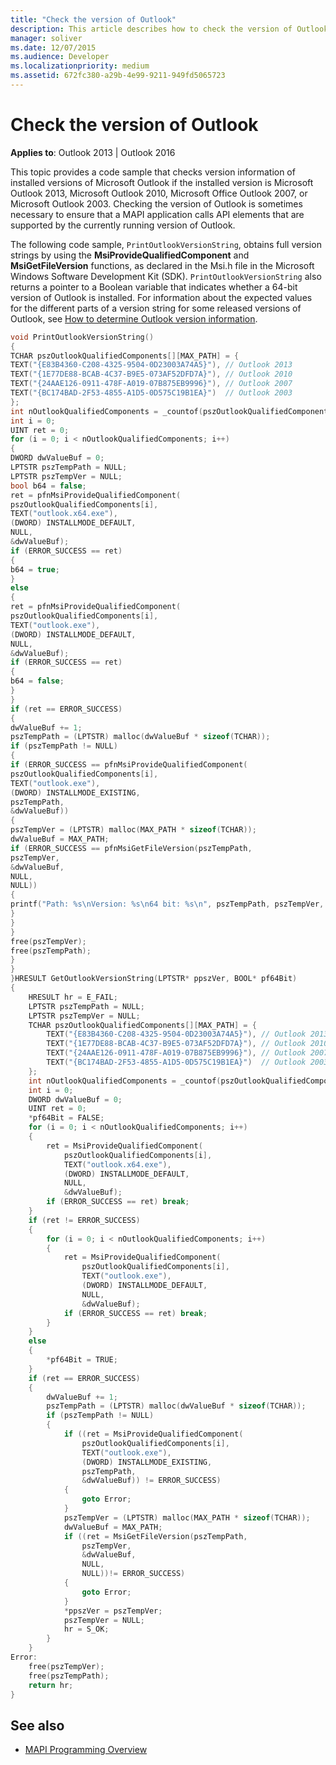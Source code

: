 ```yaml
---
title: "Check the version of Outlook"
description: This article describes how to check the version of Outlook with code samples.
manager: soliver
ms.date: 12/07/2015
ms.audience: Developer
ms.localizationpriority: medium
ms.assetid: 672fc380-a29b-4e99-9211-949fd5065723
---
```


# Check the version of Outlook

**Applies to**: Outlook 2013 | Outlook 2016
  
This topic provides a code sample that checks version information of installed versions of Microsoft Outlook if the installed version is Microsoft Outlook 2013, Microsoft Outlook 2010, Microsoft Office Outlook 2007, or Microsoft Outlook 2003. Checking the version of Outlook is sometimes necessary to ensure that a MAPI application calls API elements that are supported by the currently running version of Outlook.

The following code sample, `PrintOutlookVersionString`, obtains full version strings by using the **MsiProvideQualifiedComponent** and **MsiGetFileVersion** functions, as declared in the Msi.h file in the Microsoft Windows Software Development Kit (SDK). `PrintOutlookVersionString` also returns a pointer to a Boolean variable that indicates whether a 64-bit version of Outlook is installed. For information about the expected values for the different parts of a version string for some released versions of Outlook, see [How to determine Outlook version information](https://support.microsoft.com/kb/870929).
  
```cpp
void PrintOutlookVersionString()
{
TCHAR pszOutlookQualifiedComponents[][MAX_PATH] = {
TEXT("{E83B4360-C208-4325-9504-0D23003A74A5}"), // Outlook 2013
TEXT("{1E77DE88-BCAB-4C37-B9E5-073AF52DFD7A}"), // Outlook 2010
TEXT("{24AAE126-0911-478F-A019-07B875EB9996}"), // Outlook 2007
TEXT("{BC174BAD-2F53-4855-A1D5-0D575C19B1EA}")  // Outlook 2003
};
int nOutlookQualifiedComponents = _countof(pszOutlookQualifiedComponents);
int i = 0;
UINT ret = 0;
for (i = 0; i < nOutlookQualifiedComponents; i++)
{
DWORD dwValueBuf = 0;
LPTSTR pszTempPath = NULL;
LPTSTR pszTempVer = NULL;
bool b64 = false;
ret = pfnMsiProvideQualifiedComponent(
pszOutlookQualifiedComponents[i],
TEXT("outlook.x64.exe"),
(DWORD) INSTALLMODE_DEFAULT,
NULL,
&dwValueBuf);
if (ERROR_SUCCESS == ret)
{
b64 = true;
}
else
{
ret = pfnMsiProvideQualifiedComponent(
pszOutlookQualifiedComponents[i],
TEXT("outlook.exe"),
(DWORD) INSTALLMODE_DEFAULT,
NULL,
&dwValueBuf);
if (ERROR_SUCCESS == ret)
{
b64 = false;
}
}
if (ret == ERROR_SUCCESS)
{
dwValueBuf += 1;
pszTempPath = (LPTSTR) malloc(dwValueBuf * sizeof(TCHAR));
if (pszTempPath != NULL)
{
if (ERROR_SUCCESS == pfnMsiProvideQualifiedComponent(
pszOutlookQualifiedComponents[i],
TEXT("outlook.exe"),
(DWORD) INSTALLMODE_EXISTING,
pszTempPath,
&dwValueBuf))
{
pszTempVer = (LPTSTR) malloc(MAX_PATH * sizeof(TCHAR));
dwValueBuf = MAX_PATH;
if (ERROR_SUCCESS == pfnMsiGetFileVersion(pszTempPath,
pszTempVer,
&dwValueBuf,
NULL,
NULL))
{
printf("Path: %s\nVersion: %s\n64 bit: %s\n", pszTempPath, pszTempVer, b64?_T("true"):_T("false"));
}
}
}
free(pszTempVer);
free(pszTempPath);
}
}
}HRESULT GetOutlookVersionString(LPTSTR* ppszVer, BOOL* pf64Bit)
{
    HRESULT hr = E_FAIL;
    LPTSTR pszTempPath = NULL;
    LPTSTR pszTempVer = NULL;
    TCHAR pszOutlookQualifiedComponents[][MAX_PATH] = {
        TEXT("{E83B4360-C208-4325-9504-0D23003A74A5}"), // Outlook 2013
        TEXT("{1E77DE88-BCAB-4C37-B9E5-073AF52DFD7A}"), // Outlook 2010
        TEXT("{24AAE126-0911-478F-A019-07B875EB9996}"), // Outlook 2007
        TEXT("{BC174BAD-2F53-4855-A1D5-0D575C19B1EA}")  // Outlook 2003
    };
    int nOutlookQualifiedComponents = _countof(pszOutlookQualifiedComponents);
    int i = 0;
    DWORD dwValueBuf = 0;
    UINT ret = 0;
    *pf64Bit = FALSE;
    for (i = 0; i < nOutlookQualifiedComponents; i++)
    {
        ret = MsiProvideQualifiedComponent(
            pszOutlookQualifiedComponents[i],
            TEXT("outlook.x64.exe"),
            (DWORD) INSTALLMODE_DEFAULT,
            NULL,
            &dwValueBuf);
        if (ERROR_SUCCESS == ret) break;
    }
    if (ret != ERROR_SUCCESS)
    {
        for (i = 0; i < nOutlookQualifiedComponents; i++)
        {
            ret = MsiProvideQualifiedComponent(
                pszOutlookQualifiedComponents[i],
                TEXT("outlook.exe"),
                (DWORD) INSTALLMODE_DEFAULT,
                NULL,
                &dwValueBuf);
            if (ERROR_SUCCESS == ret) break;
        }
    }
    else
    {
        *pf64Bit = TRUE;
    }
    if (ret == ERROR_SUCCESS)
    {
        dwValueBuf += 1;
        pszTempPath = (LPTSTR) malloc(dwValueBuf * sizeof(TCHAR));
        if (pszTempPath != NULL)
        {
            if ((ret = MsiProvideQualifiedComponent(
                pszOutlookQualifiedComponents[i],
                TEXT("outlook.exe"),
                (DWORD) INSTALLMODE_EXISTING,
                pszTempPath,
                &dwValueBuf)) != ERROR_SUCCESS)
            {
                goto Error;
            }
            pszTempVer = (LPTSTR) malloc(MAX_PATH * sizeof(TCHAR));
            dwValueBuf = MAX_PATH;
            if ((ret = MsiGetFileVersion(pszTempPath,
                pszTempVer,
                &dwValueBuf,
                NULL,
                NULL))!= ERROR_SUCCESS)
            {
                goto Error;    
            }
            *ppszVer = pszTempVer;
            pszTempVer = NULL;
            hr = S_OK;
        }
    }
Error:
    free(pszTempVer);
    free(pszTempPath);
    return hr;
}

```

## See also

- [MAPI Programming Overview](mapi-programming-overview.md)

